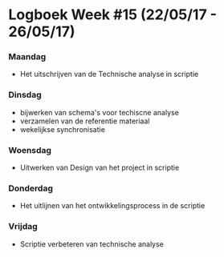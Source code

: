 # Logboek Week #15 (22/05/17 - 26/05/17)
### Maandag
* Het uitschrijven van de Technische analyse in scriptie
### Dinsdag
* bijwerken van schema's voor techiscne analyse
* verzamelen van de referentie materiaal
* wekelijkse synchronisatie
### Woensdag
* Uitwerken van Design van het project in scriptie
### Donderdag
* Het uitlijnen van het ontwikkelingsprocess in de scriptie
### Vrijdag
* Scriptie verbeteren van technische analyse 